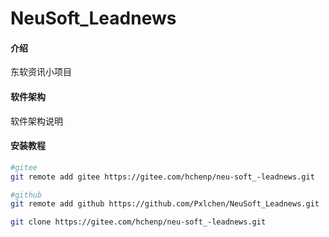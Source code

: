 # NeuSoft_Leadnews

#### 介绍
东软资讯小项目

#### 软件架构
软件架构说明


#### 安装教程

```bash
#gitee
git remote add gitee https://gitee.com/hchenp/neu-soft_-leadnews.git

#github
git remote add github https://github.com/Pxlchen/NeuSoft_Leadnews.git
```



```bash
git clone https://gitee.com/hchenp/neu-soft_-leadnews.git
```



```bash
```


